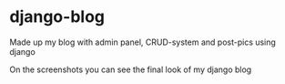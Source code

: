 # django-blog
Made up my blog with admin panel, CRUD-system and post-pics using django 

On the screenshots you can see the final look of my django blog
